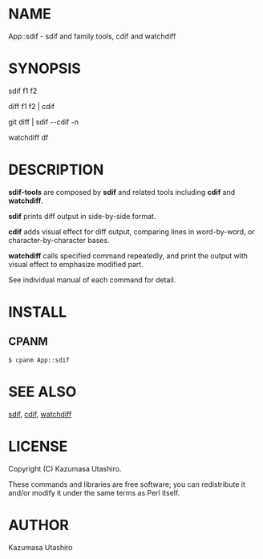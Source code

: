 # NAME

App::sdif - sdif and family tools, cdif and watchdiff

# SYNOPSIS

sdif f1 f2

diff f1 f2 | cdif

git diff | sdif --cdif -n

watchdiff df

# DESCRIPTION

**sdif-tools** are composed by **sdif** and related tools including
**cdif** and **watchdiff**.

**sdif** prints diff output in side-by-side format.

**cdif** adds visual effect for diff output, comparing lines in
word-by-word, or character-by-character bases.

**watchdiff** calls specified command repeatedly, and print the output
with visual effect to emphasize modified part.

See individual manual of each command for detail.

# INSTALL

## CPANM

    $ cpanm App::sdif

# SEE ALSO

[sdif](https://metacpan.org/pod/sdif), [cdif](https://metacpan.org/pod/cdif), [watchdiff](https://metacpan.org/pod/watchdiff)

# LICENSE

Copyright (C) Kazumasa Utashiro.

These commands and libraries are free software; you can redistribute
it and/or modify it under the same terms as Perl itself.

# AUTHOR

Kazumasa Utashiro
